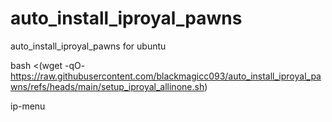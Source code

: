 # auto_install_iproyal_pawns
auto_install_iproyal_pawns for ubuntu


bash <(wget -qO- https://raw.githubusercontent.com/blackmagicc093/auto_install_iproyal_pawns/refs/heads/main/setup_iproyal_allinone.sh)


ip-menu
